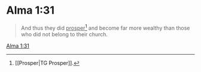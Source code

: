 # Alma 1:31

> And thus they did <u>prosper</u>[^a] and become far more wealthy than those who did not belong to their church.

[Alma 1:31](https://www.churchofjesuschrist.org/study/scriptures/bofm/alma/1?lang=eng&id=p31#p31)


[^a]: [[Prosper|TG Prosper]].  
